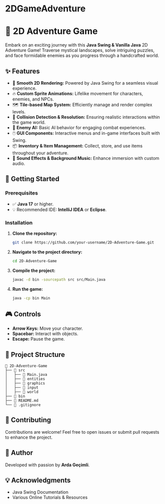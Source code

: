 # 2DGameAdventure

# 🌟 2D Adventure Game

Embark on an exciting journey with this **Java Swing & Vanilla Java** 2D Adventure Game! Traverse mystical landscapes, solve intriguing puzzles, and face formidable enemies as you progress through a handcrafted world.

## ✨ Features
- 🎨 **Smooth 2D Rendering:** Powered by Java Swing for a seamless visual experience.
- 🔥 **Custom Sprite Animations:** Lifelike movement for characters, enemies, and NPCs.
- 🗺️ **Tile-based Map System:** Efficiently manage and render complex levels.
- 🔑 **Collision Detection & Resolution:** Ensuring realistic interactions within the game world.
- 🤖 **Enemy AI:** Basic AI behavior for engaging combat experiences.
- 🖱️ **GUI Components:** Interactive menus and in-game interfaces built with Swing.
- 📦 **Inventory & Item Management:** Collect, store, and use items throughout your adventure.
- 🎵 **Sound Effects & Background Music:** Enhance immersion with custom audio.

## 🚀 Getting Started

### Prerequisites
- ✅ **Java 17** or higher.
- 💡 Recommended IDE: **IntelliJ IDEA** or **Eclipse**.

### Installation
1. **Clone the repository:**
   ```bash
   git clone https://github.com/your-username/2D-Adventure-Game.git
   ```
2. **Navigate to the project directory:**
   ```bash
   cd 2D-Adventure-Game
   ```
3. **Compile the project:**
   ```bash
   javac -d bin -sourcepath src src/Main.java
   ```
4. **Run the game:**
   ```bash
   java -cp bin Main
   ```

## 🎮 Controls
- **Arrow Keys:** Move your character.
- **Spacebar:** Interact with objects.
- **Escape:** Pause the game.

## 📁 Project Structure
```
📁 2D-Adventure-Game
├── 📁 src
│   ├── 📄 Main.java
│   ├── 📁 entities
│   ├── 📁 graphics
│   ├── 📁 input
│   ├── 📁 world
├── 📁 bin
├── 📄 README.md
└── 📄 .gitignore
```

## 🤝 Contributing
Contributions are welcome! Feel free to open issues or submit pull requests to enhance the project.



## 👤 Author
Developed with passion by **Arda Geçimli**.

## 💡 Acknowledgments
- Java Swing Documentation
- Various Online Tutorials & Resources

